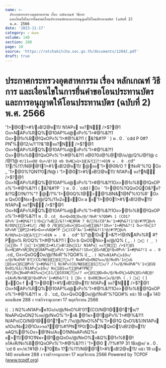 ```yaml
---
name: >-
  ประกาศกระทรวงอุตสาหกรรม เรื่อง หลักเกณฑ์ วิธีการ
  และเงื่อนไขในการยื่นคำขอโอนประทานบัตรและการอนุญาตให้โอนประทานบัตร (ฉบับที่ 2)
  พ.ศ. 2566
date: '2023-11-17'
category: ง พิเศษ
volume: 140
section: 288
page: 18
source: 'https://ratchakitcha.soc.go.th/documents/12042.pdf'
draft: true
---
```


# ประกาศกระทรวงอุตสาหกรรม เรื่อง หลักเกณฑ์ วิธีการ และเงื่อนไขในการยื่นคำขอโอนประทานบัตรและการอนุญาตให้โอนประทานบัตร (ฉบับที่ 2) พ.ศ. 2566

'1>@01>#1/อB!2@ห11/ N1APอ หล?N์ />$?@1 Oล>NAPอ%RQ%@10AP%คํ@อPอ%'1>#@%&?!1 Oล>@1อ%B@!QหOPอ%'1>#@%&?!1 ( &?&#?P ` ) พ . 0 . `cdd P 0#?PN'็%@12/ค/1'1?&'1Bหล?N์ />$?@1 Oล>NAPอ%RQ%@10AP%คํ@อPอ%'1>#@%&?!1 Oล>@1อ%B@!QหOPอ%'1>#@%&?!1 อ@0?0อํ@%@!@/ค/@/Q%/@!1@ c /@!1@ e` /11คหO@ Oล>/@!1@ eb OหNพ1>1@&??!>O1N พ . 0 . `cd^ 1?/%!1?/N@@11>#1/อB!2@ห11/ @ออ'1>@0R/O ? !NอR'%?Q Oอ _ '1>@0%?QN1?0/N@ ì '1>@01>#1/อB!2@ห11/ N1APอ หล?N์ />$?@1 Oล>NAPอ%RQ%@10AP%คํ@อPอ%'1>#@%&?!1Oล>@1อ%B@!QหOPอ%'1>#@%&?!1 ( &?&#?P ` ) พ . 0 . `cdd î Oอ ` '1>@0%?QQหOQO&?ค?&!?QO!N/?%"? @/?%'1>@0Q%1@>@%BN&1@N'็%!O%R' Oอ a QหO0Nล>ค/@/Q%/11ค2ออOอ a อ'1>@01>#1/อB!2@ห11/ N1APอ หล?N์ />$?@1 Oล>NAPอ%RQ%@10AP%คํ@อPอ%'1>#@%&?!1Oล>@1อ%B@!QหOPอ%'1>#@%&?!1 พ . 0 . `cd_ Oล>QหOQOค/@/!NอR'%?QO#% ì (CO1?&Pอ%'1>#@%&?!1!Oอ/?คB2/&?!>NN%N ? 0/?&(CO"Aอ'1>#@%&?!1!@/#?Pํ@ห% R/OQ%1>#1/ /N@ O /0@1อOล>@1อออ@@&?!1Oล>'1>#@%&?!1 Oล>!Oอ1?&Pอ%R'@P2>#$>Oล>ห%O@#?P อ(CO"Aอ'1>#@%&?!1!@/#?Pํ@ห% R/OQ%พ1>1@&??!>O1N พ . 0 . `cd^ 1//"@!Oอ'>&?!>!@/NAPอ%R #?Pํ@ห% R/OQ%'1>#@%&?!1 î Oอ b QหO0Nล>ค/@/Q% ( _ . ` ) อ ( _ ) อOอ f อ'1>@01>#1/อB!2@ห11/ N1APอ หล?N์ />$?@1 Oล>NAPอ%RQ%@10AP%คํ@อPอ%'1>#@%&?!1Oล>@1อ%B@!QหOPอ%'1>#@%&?!1 พ . 0 . `cd_ Oล>QหOQOค/@/!NอR'%?QO#% ì( _ . ` ) N2%อN1APอพ1Oอ/ค/@/NหO%R'0?(CO/N@1@@1?ห/? NพAPอQหON2%อค/@/NหO%'1>อ& @1พ>@1@Pอ%'1>#@%&?!1 N/APอ(CO/N@1@@1?ห/? /?ค/@/NหO%N'็%'1>@1Q QหO1/&1//N1APอพ1Oอ/ Nอ2@1หล?@%#?PN?P0/OอNพAPอN2%อค>11/@1O1N?ห/? พ>@1@QหOค/@/NหO%อ&Q%@1อ%B@! ห1AอR/Nอ%B@!QหOPอ%'1>#@%&?!1 î Oอ c QหO0Nล>ค/@/Q% ( ` . ` ) อ ( ` ) อOอ f อ'1>@01>#1/อB!2@ห11/ N1APอ หล?N์ />$?@1 Oล>NAPอ%RQ%@10AP%คํ@อPอ%'1>#@%&?!1Oล>@1อ%B@!QหOPอ%'1>#@%&?!1 พ . 0 . `cd_ Oล>QหOQOค/@/!NอR'%?QO#% หน้า 18 เลม 140 ตอนพิเศษ 288 ง ราชกิจจานุเบกษา 17 พฤศจิกายน 2566

ì( ` . ` ) N2%อN1APอพ1Oอ/ค/@/NหO%R'0?(CO/N@1@@1?ห/? NพAPอQหON2%อค/@/NหO%'1>อ& @1พ>@1@Pอ%'1>#@%&?!1 N/APอ(CO/N@1@@1?ห/? /?ค/@/NหO%N'็%'1>@1Q QหO1/&1//N1APอ พ1Oอ/Nอ2@1Oล>หล?@%#?PN?P0/Oอ2NQหO1/อB!2@ห11/พAQ%@%Oล>@1Nห/AอO1NNพAPอN2%อ ค>11/@1O1Nพ>@1@QหOค/@/NหO%อ&Q%@1อ%B@!ห1AอR/Nอ%B@!QหOPอ%'1>#@%&?!1 î '1>@0  /?%#?P 31 !Bล@ค/ พ . 0 . `cd 6 พ>/พ์.?#1@ />?0Bล 1?/%!1?/N@@11>#1/อB!2@ห11/ หน้า 19 เลม 140 ตอนพิเศษ 288 ง ราชกิจจานุเบกษา 17 พฤศจิกายน 2566 Powered by TCPDF (www.tcpdf.org)
